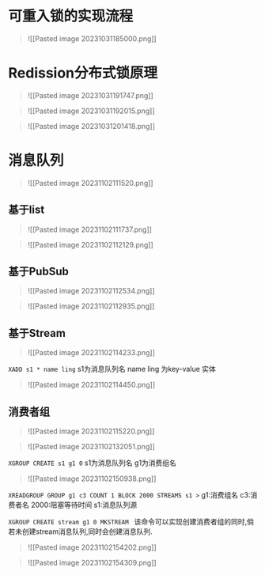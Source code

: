 # 可重入锁的实现流程
>![[Pasted image 20231031185000.png]]
# Redission分布式锁原理
>![[Pasted image 20231031191747.png]]

>![[Pasted image 20231031192015.png]]

>![[Pasted image 20231031201418.png]]

# 消息队列
>![[Pasted image 20231102111520.png]]
## 基于list
>![[Pasted image 20231102111737.png]]

>![[Pasted image 20231102112129.png]]

## 基于PubSub
>![[Pasted image 20231102112534.png]]

>![[Pasted image 20231102112935.png]]

## 基于Stream
>![[Pasted image 20231102114233.png]]


`XADD s1 * name ling`
s1为消息队列名
name ling 为key-value 实体


>![[Pasted image 20231102114450.png]]

## 消费者组
>![[Pasted image 20231102115220.png]]

>![[Pasted image 20231102132051.png]]


`XGROUP CREATE s1 g1 0`
s1为消息队列名
g1为消费组名


>![[Pasted image 20231102150938.png]]

`XREADGROUP GROUP g1 c3 COUNT 1 BLOCK 2000 STREAMS s1 >`
g1:消费组名
c3:消费者名
2000:阻塞等待时间
s1:消息队列源


`XGROUP CREATE stream g1 0 MKSTREAM `
该命令可以实现创建消费者组的同时,倘若未创建stream消息队列,同时会创建消息队列.


>![[Pasted image 20231102154202.png]]

>![[Pasted image 20231102154309.png]]









